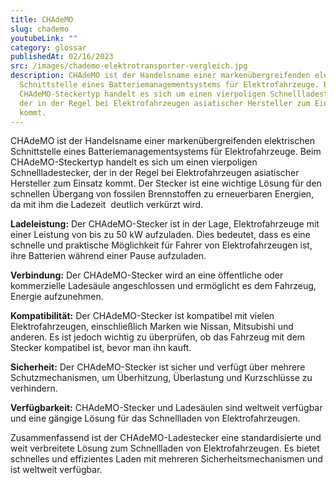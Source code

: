 ```yaml
---
title: CHAdeMO
slug: chademo
youtubeLink: ""
category: glossar
publishedAt: 02/16/2023
src: /images/chademo-elektrotransporter-vergleich.jpg
description: CHAdeMO ist der Handelsname einer markenübergreifenden elektrischen
  Schnittstelle eines Batteriemanagementsystems für Elektrofahrzeuge. Beim
  CHAdeMO-Steckertyp handelt es sich um einen vierpoligen Schnellladestecker,
  der in der Regel bei Elektrofahrzeugen asiatischer Hersteller zum Einsatz
  kommt.
---
```

CHAdeMO ist der Handelsname einer markenübergreifenden elektrischen Schnittstelle eines Batteriemanagementsystems für Elektrofahrzeuge. Beim CHAdeMO-Steckertyp handelt es sich um einen vierpoligen Schnellladestecker, der in der Regel bei Elektrofahrzeugen asiatischer Hersteller zum Einsatz kommt. Der Stecker ist eine wichtige Lösung für den schnellen Übergang von fossilen Brennstoffen zu erneuerbaren Energien, da mit ihm die Ladezeit  deutlich verkürzt wird. 

**Ladeleistung:** Der CHAdeMO-Stecker ist in der Lage, Elektrofahrzeuge mit einer Leistung von bis zu 50 kW aufzuladen. Dies bedeutet, dass es eine schnelle und praktische Möglichkeit für Fahrer von Elektrofahrzeugen ist, ihre Batterien während einer Pause aufzuladen.

**Verbindung:** Der CHAdeMO-Stecker wird an eine öffentliche oder kommerzielle Ladesäule angeschlossen und ermöglicht es dem Fahrzeug, Energie aufzunehmen.

**Kompatibilität:** Der CHAdeMO-Stecker ist kompatibel mit vielen Elektrofahrzeugen, einschließlich Marken wie Nissan, Mitsubishi und anderen. Es ist jedoch wichtig zu überprüfen, ob das Fahrzeug mit dem Stecker kompatibel ist, bevor man ihn kauft.

**Sicherheit:** Der CHAdeMO-Stecker ist sicher und verfügt über mehrere Schutzmechanismen, um Überhitzung, Überlastung und Kurzschlüsse zu verhindern.

**Verfügbarkeit:** CHAdeMO-Stecker und Ladesäulen sind weltweit verfügbar und eine gängige Lösung für das Schnellladen von Elektrofahrzeugen.

Zusammenfassend ist der CHAdeMO-Ladestecker eine standardisierte und weit verbreitete Lösung zum Schnellladen von Elektrofahrzeugen. Es bietet schnelles und effizientes Laden mit mehreren Sicherheitsmechanismen und ist weltweit verfügbar.